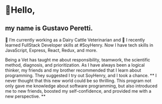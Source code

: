 # 👋Hello,
## my name is Gustavo Peretti.
🔭 I’m currently working as a Dairy Cattle Veterinarian and 
🌱 I recently learned FullStack Developer skills at #SoyHenry.
Now I have tech skills in JavaScript, Express, React, Redux, and more.

Being a Vet has taught me about responsibility, teamwork, the scientific method, diagnosis, and prioritization. 
As I have always been a logical thinker, my friends and my brother recommended that I learn about programming. They suggested I try out SoyHenry, and I took a chance.
** I never thought that this new world could be so thrilling. This program not only gave me knowledge about software programming, but also introduced me to new friends, boosted my self-confidence, and provided me with a new perspective. **

<!--
**AlbaTyto/AlbaTyto** is a ✨ _special_ ✨ repository because its `README.md` (this file) appears on your GitHub profile.

Here are some ideas to get you started:

- 🔭 I’m currently working on ...
- 🌱 I’m currently learning ...
- 👯 I’m looking to collaborate on ...
- 🤔 I’m looking for help with ...
- 💬 Ask me about ...
- 📫 How to reach me: ...
- 😄 Pronouns: ...
- ⚡ Fun fact: ...
-->
